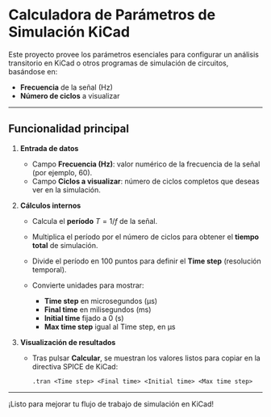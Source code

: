 # Calculadora de Parámetros de Simulación KiCad

Este proyecto provee los parámetros esenciales para configurar un análisis transitorio en KiCad o otros programas de simulación de circuitos, basándose en:

* **Frecuencia** de la señal (Hz)
* **Número de ciclos** a visualizar

---

## Funcionalidad principal

1. **Entrada de datos**

   * Campo **Frecuencia (Hz)**: valor numérico de la frecuencia de la señal (por ejemplo, 60).
   * Campo **Ciclos a visualizar**: número de ciclos completos que deseas ver en la simulación.

2. **Cálculos internos**

   * Calcula el **período** $T = 1 / f$ de la señal.
   * Multiplica el período por el número de ciclos para obtener el **tiempo total** de simulación.
   * Divide el período en 100 puntos para definir el **Time step** (resolución temporal).
   * Convierte unidades para mostrar:

     * **Time step** en microsegundos (µs)
     * **Final time** en milisegundos (ms)
     * **Initial time** fijado a 0 (s)
     * **Max time step** igual al Time step, en µs

3. **Visualización de resultados**

   * Tras pulsar **Calcular**, se muestran los valores listos para copiar en la directiva SPICE de KiCad:

     ```spice
     .tran <Time step> <Final time> <Initial time> <Max time step>
     ```

---

¡Listo para mejorar tu flujo de trabajo de simulación en KiCad!
